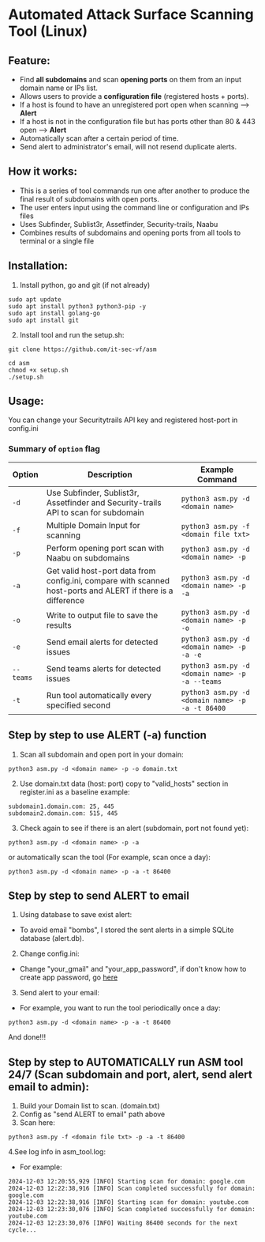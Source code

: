 # Automated Attack Surface Scanning Tool (Linux)

## Feature:
- Find **all subdomains** and scan **opening ports** on them from an input domain name or IPs list.
- Allows users to provide a **configuration file** (registered hosts + ports). 
- If a host is found to have an unregistered port open when scanning --> **Alert** 
- If a host is not in the configuration file but has ports other than 80 & 443 open --> **Alert**
- Automatically scan after a certain period of time.
- Send alert to administrator's email, will not resend duplicate alerts.

## How it works:
- This is a series of tool commands run one after another to produce the final result of subdomains with open ports.
- The user enters input using the command line or configuration and IPs files
- Uses Subfinder, Sublist3r, Assetfinder, Security-trails, Naabu
- Combines results of subdomains and opening ports from all tools to terminal or a single file

## Installation:
1. Install python, go and git (if not already)
```
sudo apt update
sudo apt install python3 python3-pip -y
sudo apt install golang-go
sudo apt install git
```
2. Install tool and run the setup.sh:
```
git clone https://github.com/it-sec-vf/asm
```
```
cd asm
chmod +x setup.sh
./setup.sh
```

## Usage:
  You can change your Securitytrails API key and registered host-port in config.ini
  ### Summary of <code>option</code> flag

| Option      | Description                                           | Example Command                                           |
|-------------|-------------------------------------------------------|----------------------------------------------------------|
| `-d`      | Use Subfinder, Sublist3r, Assetfinder and Security-trails API to scan for subdomain   | `python3 asm.py -d <domain name> ` |
| `-f` | Multiple Domain Input for scanning | `python3 asm.py -f <domain file txt>` |
| `-p`      | Perform opening port scan with Naabu on subdomains      | `python3 asm.py -d <domain name> -p` |
| `-a` | Get valid host-port data from config.ini, compare with scanned host-ports and ALERT if there is a difference | `python3 asm.py -d <domain name> -p -a` |
| `-o` | Write to output file to save the results | `python3 asm.py -d <domain name> -p -o` |
| `-e` | Send email alerts for detected issues | `python3 asm.py -d <domain name> -p -a -e` |
| `--teams` | Send teams alerts for detected issues | `python3 asm.py -d <domain name> -p -a --teams` |
| `-t` | Run tool automatically every specified second | `python3 asm.py -d <domain name> -p -a -t 86400` |

## Step by step to use ALERT (-a) function
1. Scan all subdomain and open port in your domain:
```
python3 asm.py -d <domain name> -p -o domain.txt
```
2. Use domain.txt data (host: port) copy to "valid_hosts" section in register.ini as a baseline 
example:
```
subdomain1.domain.com: 25, 445
subdomain2.domain.com: 515, 445
```
3. Check again to see if there is an alert (subdomain, port not found yet):
```
python3 asm.py -d <domain name> -p -a 
```
or automatically scan the tool (For example, scan once a day):
```
python3 asm.py -d <domain name> -p -a -t 86400
```

## Step by step to send ALERT to email
1. Using database to save exist alert:
- To avoid email "bombs", I stored the sent alerts in a simple SQLite database (alert.db).
2. Change config.ini:
- Change "your_gmail" and "your_app_password", if don't know how to create app password, go [here](https://myaccount.google.com/apppasswords?pli=1&rapt=AEjHL4OVlHBZyIzfrw29E_Q4mYB5-Ei_wmrnL7Bw5Mvr51ST_6r9yfNADQL6wxYkdzGYKzB5DULwwhRcJaOEfKjloUDyhUbRCHUonLcj99aCP6EDXzOBBFM)

3. Send alert to your email:
- For example, you want to run the tool periodically once a day:
```
python3 asm.py -d <domain name> -p -a -t 86400 
```
And done!!!

## Step by step to AUTOMATICALLY run ASM tool 24/7 (Scan subdomain and port, alert, send alert email to admin):
1. Build your Domain list to scan. (domain.txt)
2. Config as "send ALERT to email" path above
3. Scan here:
```
python3 asm.py -f <domain file txt> -p -a -t 86400 
```
4.See log info in asm_tool.log:
- For example:
```
2024-12-03 12:20:55,929 [INFO] Starting scan for domain: google.com
2024-12-03 12:22:38,916 [INFO] Scan completed successfully for domain: google.com
2024-12-03 12:22:38,916 [INFO] Starting scan for domain: youtube.com
2024-12-03 12:23:30,076 [INFO] Scan completed successfully for domain: youtube.com
2024-12-03 12:23:30,076 [INFO] Waiting 86400 seconds for the next cycle...
```
